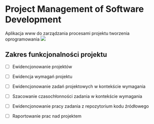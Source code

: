 # Project Management of Software Development
Aplikacja www do zarządzania procesami projektu tworzenia oprogramowania
![](https://blog.oureducation.in/wp-content/uploads/2014/08/it-project-manager-salary.jpg)


## Zakres funkcjonalności projektu
* [ ] Ewidencjonowanie projektów
* [ ] Ewidencja wymagań projektu
* [ ] Ewidencjonowanie zadań projektowych w kontekście wymagania
* [ ] Szacowanie czasochłonności zadania w kontekście wymagania
* [ ] Ewidencjonowanie pracy zadania z repozytorium kodu źródłowego
* [ ] Raportowanie prac nad projektem

